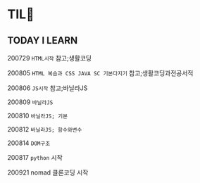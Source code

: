 <h1> TIL💙 </h1> 	
<h2> TODAY I LEARN </h2>

200729 `HTML시작` 참고;생활코딩

200805 `HTML 복습과 CSS JAVA SC 기본다지기` 참고;생활코딩과전공서적

200806 `JS시작` 참고;바닐라JS

200809 `바닐라JS`

200810 `바닐라JS; 기본`

200812 `바닐라JS; 함수와변수`

200814 `DOM구조`

200817 `python` 시작 

200921 nomad 클론코딩 시작 
